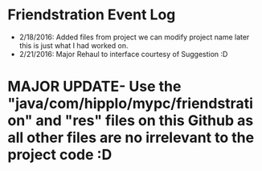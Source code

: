 # Friendstration Event Log

- 2/18/2016: Added files from project we can modify project name later this is just what I had worked on. 
- 2/21/2016: Major Rehaul to interface courtesy of Suggestion :D 

# MAJOR UPDATE- Use the "java/com/hipplo/mypc/friendstration" and "res" files on this Github as all other files are no irrelevant to the project code :D 
